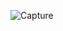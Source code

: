 
![Capture](https://user-images.githubusercontent.com/61116986/189783638-0067f840-038b-4aef-8d96-87734e360ae6.PNG)

